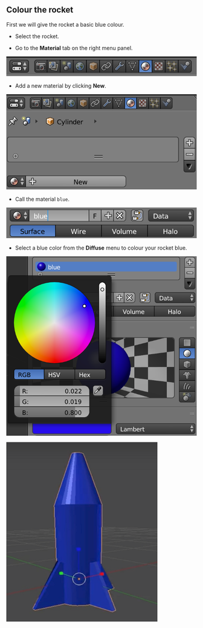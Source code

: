 ## Colour the rocket

First we will give the rocket a basic blue colour.

+ Select the rocket.

+ Go to the **Material** tab on the right menu panel.

![Material tab](images/blender-material-tab.png)

+ Add a new material by clicking **New**.

![Add a new material](images/blender-new-material.png)

+ Call the material `blue`.

![Name the material](images/blender-name-material.png)

+ Select a blue color from the **Diffuse** menu to colour your rocket blue.

![Blue material](images/blender-blue-material.png)

![Blue rocket](images/blender-blue-rocket.png)
